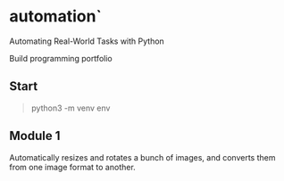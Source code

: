 # automation`

Automating Real-World Tasks with Python

Build programming portfolio

## Start

> python3 -m venv env

## Module 1

Automatically resizes and rotates a bunch of images, and converts them from one image format to another.
